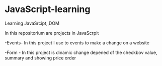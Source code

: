 # JavaScript-learning
Learning JavaSrcipt,,DOM

In this repositorium are projects in JavaScrpit

  -Events- In this project I use to events to make a change on a website
  
  -Form - In this project is dinamic change depened of the checkbov value, summary and showing price order
